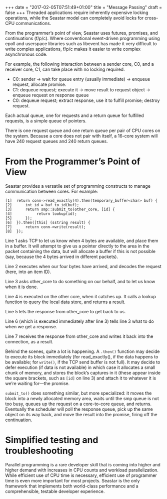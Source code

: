 +++
date = "2017-02-05T07:51:49+01:00"
title = "Message Passing"
draft = false
+++
Threaded applications require inherently expensive locking operations, while the Seastar model can completely avoid locks for cross-CPU communications.

From the programmer’s point of view, Seastar uses futures, promises, and continuations (f/p/c). Where conventional event-driven programming using epoll and userspace libraries such as libevent has made it very difficult to write complex applications, f/p/c makes it easier to write complex asynchronous code.

For example, the following interaction between a sender core, C0, and a receiver core, C1, can take place with no locking required.
* C0: sender -> wait for queue entry (usually immediate) -> enqueue request, allocate promise.
* C1: dequeue request; execute it -> move result to request object -> enqueue request on response queue
* C0: dequeue request; extract response, use it to fulfill promise; destroy request.

Each actual queue, one for requests and a return queue for fulfilled requests, is a simple queue of pointers.

There is one request queue and one return queue per pair of CPU cores on the system. Because a core does not pair with itself, a 16-core system will have 240 request queues and 240 return queues.

# From the Programmer’s Point of View

Seastar provides a versatile set of programming constructs to manage communication between cores. For example:
```
[1]  return conn->read_exactly(4).then(temporary_buffer<char> buf) {
[2]      int id = buf_to_id(buf);
[3]      return smp::submit_to(other_core, [id] {
[4]           return lookup(id);
[5]      });
[6]  }).then([this] (sstring result) {
[7]      return conn->write(result);
[8]  });
```
Line 1 asks TCP to let us know when 4 bytes are available, and place them in a buffer. It will attempt to give us a pointer directly to the area in the packet containing the data, but will allocate a buffer if this is not possible (say, because the 4 bytes arrived in different packets).

Line 2 executes when our four bytes have arrived, and decodes the request (here, into an item ID).

Line 3 asks other_core to do something on our behalf, and to let us know when it is done.

Line 4 is executed on the other core, when it catches up. It calls a lookup function to query the local data store, and returns a result.

Line 5 lets the response from other_core to get back to us.

Line 6 (which is executed immediately after line 3) tells line 3 what to do when we get a response.

Line 7 receives the response from other_core and writes it back into the connection, as a result.

Behind the scenes, quite a lot is happening. A ```.then()``` function may decide to execute its block immediately (for read_exactly(), if the data happens to be available; for ```write()```, if the TCP send buffer is not full). It may decide to defer execution (if data is not available) in which case it allocates a small chunk of memory, and stores the block’s captures in it (these appear inside the square brackets, such as ```[id]``` on line 3) and attach it to whatever it is we’re waiting for—the promise.

```submit_to()``` does something similar, but more specialized: it moves the block into a newly allocated memory area, waits until the smp queue is not too busy, queues up the request on a core-to-core queue, and returns. Eventually the scheduler will poll the response queue, pick up the same object on its way back, and move the result into the promise, firing off the continuation.

# Simplified testing and troubleshooting
Parallel programming is a rare developer skill that is coming into higher and higher demand with increases in CPU counts and workload parallelization. While efficient use of CPU time is necessary, efficient use of programmer time is even more important for most projects. Seastar is the only framework that implements both world-class performance and a comprehensible, testable developer experience.